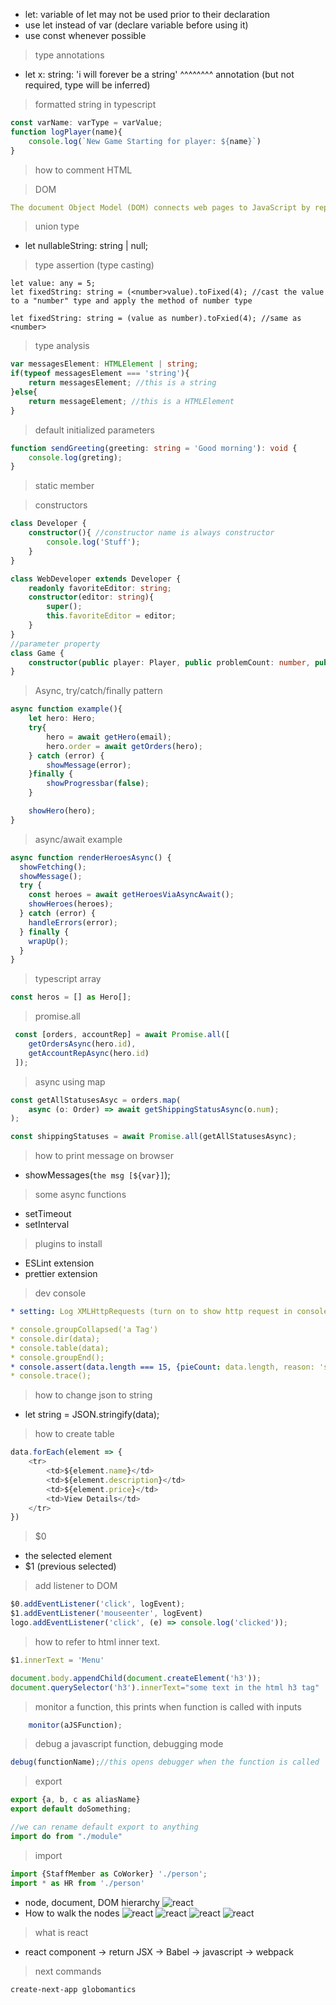* let: variable of let may not be used prior to their declaration
* use let instead of var (declare variable before using it)
* use const whenever possible

> type annotations
* let x: string: 'i will forever be a string'
        ^^^^^^^^
        annotation (but not required, type will be inferred)

> formatted string in typescript
```ts
const varName: varType = varValue;
function logPlayer(name){
    console.log(`New Game Starting for player: ${name}`)
}
```

> how to comment HTML
<!-- stuff -->

> DOM
```yaml
The document Object Model (DOM) connects web pages to JavaScript by representing the structure of a document in memory
```

> union type
* let nullableString: string | null;

> type assertion (type casting)
```
let value: any = 5;
let fixedString: string = (<number>value).toFixed(4); //cast the value to a "number" type and apply the method of number type

let fixedString: string = (value as number).toFxied(4); //same as <number>
```

> type analysis
```ts
var messagesElement: HTMLElement | string;
if(typeof messagesElement === 'string'){
    return messagesElement; //this is a string
}else{
    return messageElement; //this is a HTMLElement
}
```

> default initialized parameters
```ts
function sendGreeting(greeting: string = 'Good morning'): void {
    console.log(greting);
}
```

> static member  

> constructors  
```ts
class Developer {
    constructor(){ //constructor name is always constructor
        console.log('Stuff');
    }
}

class WebDeveloper extends Developer {
    readonly favoriteEditor: string;
    constructor(editor: string){
        super();
        this.favoriteEditor = editor;
    }
}
//parameter property
class Game {
    constructor(public player: Player, public problemCount: number, public factor: number);
}
```


> Async, try/catch/finally pattern
```ts
async function example(){
    let hero: Hero;
    try{
        hero = await getHero(email);
        hero.order = await getOrders(hero);
    } catch (error) {
        showMessage(error);
    }finally {
        showProgressbar(false);
    }

    showHero(hero);
}
```

> async/await example
```ts
async function renderHeroesAsync() {
  showFetching();
  showMessage();
  try {
    const heroes = await getHeroesViaAsyncAwait();
    showHeroes(heroes);
  } catch (error) {
    handleErrors(error);
  } finally {
    wrapUp();
  }
}
```

> typescript array
```ts
const heros = [] as Hero[];
```

> promise.all
```ts
 const [orders, accountRep] = await Promise.all([
    getOrdersAsync(hero.id),
    getAccountRepAsync(hero.id)
 ]);
```

> async using map
```ts
const getAllStatusesAsyc = orders.map(
    async (o: Order) => await getShippingStatusAsync(o.num);
);

const shippingStatuses = await Promise.all(getAllStatusesAsync);
```


> how to print message on browser
* showMessages(`the msg [${var}]`);


> some async functions
* setTimeout
* setInterval


> plugins to install
* ESLint extension
* prettier extension

> dev console
```yaml
* setting: Log XMLHttpRequests (turn on to show http request in console)

* console.groupCollapsed('a Tag')
* console.dir(data);
* console.table(data);
* console.groupEnd();
* console.assert(data.length === 15, {pieCount: data.length, reason: 'some msg'});
* console.trace();
```

> how to change json to string
* let string = JSON.stringify(data);

> how to create table
```js
data.forEach(element => {
    <tr>
        <td>${element.name}</td>
        <td>${element.description}</td>
        <td>${element.price}</td>
        <td>View Details</td>
    </tr>
})
```

> $0  
* the selected element
* $1 (previous selected)

> add listener to DOM
```js
$0.addEventListener('click', logEvent);
$1.addEventListener('mouseenter', logEvent)
logo.addEventListener('click', (e) => console.log('clicked'));
```

> how to refer to html inner text.
```js
$1.innerText = 'Menu'

document.body.appendChild(document.createElement('h3'));
document.querySelector('h3').innerText="some text in the html h3 tag"
```

> monitor a function, this prints when function is called with inputs
```js
    monitor(aJSFunction);
```

> debug a javascript function, debugging mode
```js
debug(functionName);//this opens debugger when the function is called
```

> export 
```ts
export {a, b, c as aliasName}
export default doSomething;

//we can rename default export to anything
import do from "./module"
```

> import
```ts
import {StaffMember as CoWorker} './person';
import * as HR from './person'
```
* node, document, DOM hierarchy
![react](./rcs/react001.png)
* How to walk the nodes
![react](./rcs/react002.png)
![react](./rcs/react003.png)
![react](./rcs/react004.png)
![react](./rcs/react005.png)

> what is react
* react component -> return JSX -> Babel -> javascript -> webpack

> next commands
```sh
create-next-app globomantics
```